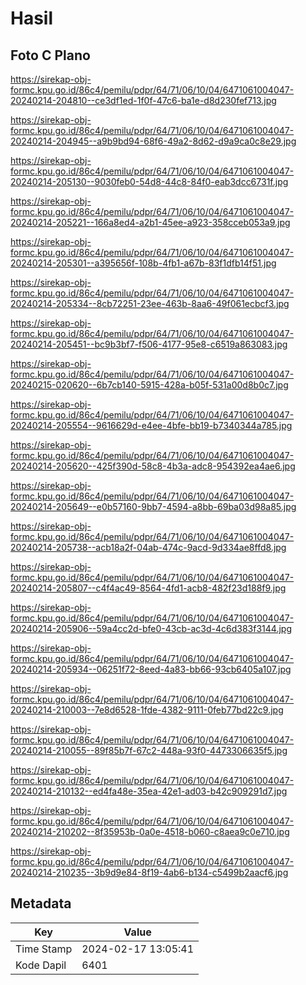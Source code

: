 # Hasil

## Foto C Plano

https://sirekap-obj-formc.kpu.go.id/86c4/pemilu/pdpr/64/71/06/10/04/6471061004047-20240214-204810--ce3df1ed-1f0f-47c6-ba1e-d8d230fef713.jpg

https://sirekap-obj-formc.kpu.go.id/86c4/pemilu/pdpr/64/71/06/10/04/6471061004047-20240214-204945--a9b9bd94-68f6-49a2-8d62-d9a9ca0c8e29.jpg

https://sirekap-obj-formc.kpu.go.id/86c4/pemilu/pdpr/64/71/06/10/04/6471061004047-20240214-205130--9030feb0-54d8-44c8-84f0-eab3dcc6731f.jpg

https://sirekap-obj-formc.kpu.go.id/86c4/pemilu/pdpr/64/71/06/10/04/6471061004047-20240214-205221--166a8ed4-a2b1-45ee-a923-358cceb053a9.jpg

https://sirekap-obj-formc.kpu.go.id/86c4/pemilu/pdpr/64/71/06/10/04/6471061004047-20240214-205301--a395656f-108b-4fb1-a67b-83f1dfb14f51.jpg

https://sirekap-obj-formc.kpu.go.id/86c4/pemilu/pdpr/64/71/06/10/04/6471061004047-20240214-205334--8cb72251-23ee-463b-8aa6-49f061ecbcf3.jpg

https://sirekap-obj-formc.kpu.go.id/86c4/pemilu/pdpr/64/71/06/10/04/6471061004047-20240214-205451--bc9b3bf7-f506-4177-95e8-c6519a863083.jpg

https://sirekap-obj-formc.kpu.go.id/86c4/pemilu/pdpr/64/71/06/10/04/6471061004047-20240215-020620--6b7cb140-5915-428a-b05f-531a00d8b0c7.jpg

https://sirekap-obj-formc.kpu.go.id/86c4/pemilu/pdpr/64/71/06/10/04/6471061004047-20240214-205554--9616629d-e4ee-4bfe-bb19-b7340344a785.jpg

https://sirekap-obj-formc.kpu.go.id/86c4/pemilu/pdpr/64/71/06/10/04/6471061004047-20240214-205620--425f390d-58c8-4b3a-adc8-954392ea4ae6.jpg

https://sirekap-obj-formc.kpu.go.id/86c4/pemilu/pdpr/64/71/06/10/04/6471061004047-20240214-205649--e0b57160-9bb7-4594-a8bb-69ba03d98a85.jpg

https://sirekap-obj-formc.kpu.go.id/86c4/pemilu/pdpr/64/71/06/10/04/6471061004047-20240214-205738--acb18a2f-04ab-474c-9acd-9d334ae8ffd8.jpg

https://sirekap-obj-formc.kpu.go.id/86c4/pemilu/pdpr/64/71/06/10/04/6471061004047-20240214-205807--c4f4ac49-8564-4fd1-acb8-482f23d188f9.jpg

https://sirekap-obj-formc.kpu.go.id/86c4/pemilu/pdpr/64/71/06/10/04/6471061004047-20240214-205906--59a4cc2d-bfe0-43cb-ac3d-4c6d383f3144.jpg

https://sirekap-obj-formc.kpu.go.id/86c4/pemilu/pdpr/64/71/06/10/04/6471061004047-20240214-205934--06251f72-8eed-4a83-bb66-93cb6405a107.jpg

https://sirekap-obj-formc.kpu.go.id/86c4/pemilu/pdpr/64/71/06/10/04/6471061004047-20240214-210003--7e8d6528-1fde-4382-9111-0feb77bd22c9.jpg

https://sirekap-obj-formc.kpu.go.id/86c4/pemilu/pdpr/64/71/06/10/04/6471061004047-20240214-210055--89f85b7f-67c2-448a-93f0-4473306635f5.jpg

https://sirekap-obj-formc.kpu.go.id/86c4/pemilu/pdpr/64/71/06/10/04/6471061004047-20240214-210132--ed4fa48e-35ea-42e1-ad03-b42c909291d7.jpg

https://sirekap-obj-formc.kpu.go.id/86c4/pemilu/pdpr/64/71/06/10/04/6471061004047-20240214-210202--8f35953b-0a0e-4518-b060-c8aea9c0e710.jpg

https://sirekap-obj-formc.kpu.go.id/86c4/pemilu/pdpr/64/71/06/10/04/6471061004047-20240214-210235--3b9d9e84-8f19-4ab6-b134-c5499b2aacf6.jpg


## Metadata

| Key        | Value               |
| ---------- | ------------------- |
| Time Stamp | 2024-02-17 13:05:41 |
| Kode Dapil | 6401                |



